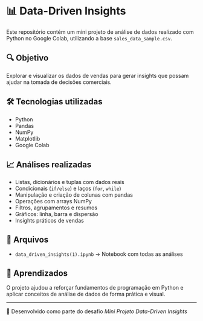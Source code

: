 # 📊 Data-Driven Insights

Este repositório contém um mini projeto de análise de dados realizado com Python no Google Colab, utilizando a base `sales_data_sample.csv`.

## 🔍 Objetivo

Explorar e visualizar os dados de vendas para gerar insights que possam ajudar na tomada de decisões comerciais.

## 🛠 Tecnologias utilizadas

- Python
- Pandas
- NumPy
- Matplotlib
- Google Colab

## 📈 Análises realizadas

- Listas, dicionários e tuplas com dados reais
- Condicionais (`if/else`) e laços (`for`, `while`)
- Manipulação e criação de colunas com pandas
- Operações com arrays NumPy
- Filtros, agrupamentos e resumos
- Gráficos: linha, barra e dispersão
- Insights práticos de vendas

## 📁 Arquivos

- `data_driven_insights(1).ipynb` → Notebook com todas as análises

## 🧠 Aprendizados

O projeto ajudou a reforçar fundamentos de programação em Python e aplicar conceitos de análise de dados de forma prática e visual.

---

🔗 Desenvolvido como parte do desafio *Mini Projeto Data-Driven Insights*


